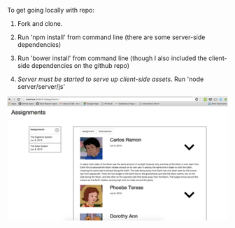To get going locally with repo:

1) Fork and clone.

2) Run 'npm install' from command line (there are some server-side dependencies)

3) Run 'bower install' from command line (though I also included the client-side dependencies on the github repo)

4) *Server must be started to serve up client-side assets*. Run 'node server/server/js' 

![alt tag](https://raw.githubusercontent.com/hlyford/teacher-assignments/master/teacher-assignment2.png)
